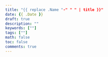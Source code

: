 ```yaml
---
title: "{{ replace .Name "-" " " | title }}"
date: {{ .Date }}
draft: true
description: ""
keywords: [""]
tags: [""]
math: false
toc: false
comments: true
---
```



